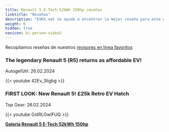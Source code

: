 ```yaml
---
title: Renault 5 E-Tech 52kWh 150hp reseñas
linktitle: "Reseñas"
description: "EVKX.net te ayuda a encontrar la mejor reseña para este modelo."
weight: 6
hidden: true
navicon: bi-person-video2
---
```

Recopilamos reseñas de nuestros [revisores en línea favoritos](../../../../../guides/evreviewers/)

<div class="container text-center shadow p-2 pe-4 mb-5 bg-body-tertiary rounded border">
<h3>The legendary Renault 5 (R5) returns as affordable EV!</h3>
<p>Autogefühl: 26.02.2024</p>

{{< youtube 42Ev_3Iigbg >}}

</div>
<div class="container text-center shadow p-2 pe-4 mb-5 bg-body-tertiary rounded border">
<h3>FIRST LOOK: New Renault 5! £25k Retro EV Hatch</h3>
<p>Top Gear: 26.02.2024</p>

{{< youtube GstRLGwlFUQ >}}

</div>
<div class="mt-3 mb-3">
<a href="../gallery/" class="text-decoration-none text-black">
<strong><i class="bi-arrow-left"></i>Galería  </strong>
</a>
<a href="../" class="text-decoration-none text-black float-end">
<strong>Renault 5 E-Tech 52kWh 150hp <i class="bi-arrow-right"></i></strong>
</a>
</div>
